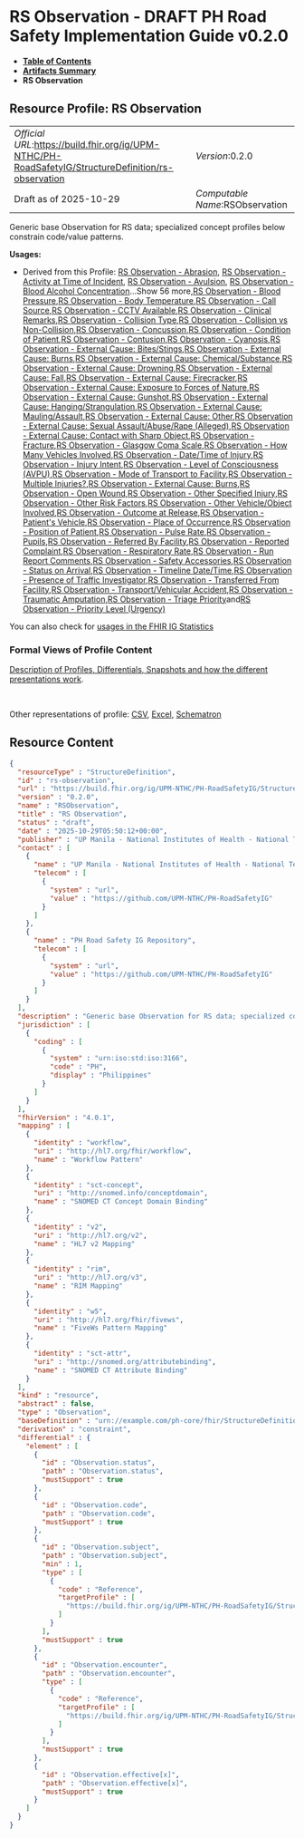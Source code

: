 # RS Observation - DRAFT PH Road Safety Implementation Guide v0.2.0

* [**Table of Contents**](toc.md)
* [**Artifacts Summary**](artifacts.md)
* **RS Observation**

## Resource Profile: RS Observation 

| | |
| :--- | :--- |
| *Official URL*:https://build.fhir.org/ig/UPM-NTHC/PH-RoadSafetyIG/StructureDefinition/rs-observation | *Version*:0.2.0 |
| Draft as of 2025-10-29 | *Computable Name*:RSObservation |

 
Generic base Observation for RS data; specialized concept profiles below constrain code/value patterns. 

**Usages:**

* Derived from this Profile: [RS Observation - Abrasion](StructureDefinition-rs-observation-abrasion.md), [RS Observation - Activity at Time of Incident](StructureDefinition-rs-observation-activity-at-incident.md), [RS Observation - Avulsion](StructureDefinition-rs-observation-avulsion.md), [RS Observation - Blood Alcohol Concentration](StructureDefinition-rs-observation-blood-alcohol.md)...Show 56 more,[RS Observation - Blood Pressure](StructureDefinition-rs-observation-blood-pressure.md),[RS Observation - Body Temperature](StructureDefinition-rs-observation-body-temperature.md),[RS Observation - Call Source](StructureDefinition-rs-observation-call-source.md),[RS Observation - CCTV Available](StructureDefinition-rs-observation-cctv-available.md),[RS Observation - Clinical Remarks](StructureDefinition-rs-observation-clinical-remarks.md),[RS Observation - Collision Type](StructureDefinition-rs-observation-collision-type.md),[RS Observation - Collision vs Non-Collision](StructureDefinition-rs-observation-collision-vs-noncollision.md),[RS Observation - Concussion](StructureDefinition-rs-observation-concussion.md),[RS Observation - Condition of Patient](StructureDefinition-rs-observation-condition-of-patient.md),[RS Observation - Contusion](StructureDefinition-rs-observation-contusion.md),[RS Observation - Cyanosis](StructureDefinition-rs-observation-cyanosis.md),[RS Observation - External Cause: Bites/Stings](StructureDefinition-rs-observation-ec-bites-stings.md),[RS Observation - External Cause: Burns](StructureDefinition-rs-observation-ec-burns.md),[RS Observation - External Cause: Chemical/Substance](StructureDefinition-rs-observation-ec-chemical.md),[RS Observation - External Cause: Drowning](StructureDefinition-rs-observation-ec-drowning.md),[RS Observation - External Cause: Fall](StructureDefinition-rs-observation-ec-fall.md),[RS Observation - External Cause: Firecracker](StructureDefinition-rs-observation-ec-firecracker.md),[RS Observation - External Cause: Exposure to Forces of Nature](StructureDefinition-rs-observation-ec-forces-of-nature.md),[RS Observation - External Cause: Gunshot](StructureDefinition-rs-observation-ec-gunshot.md),[RS Observation - External Cause: Hanging/Strangulation](StructureDefinition-rs-observation-ec-hanging-strangulation.md),[RS Observation - External Cause: Mauling/Assault](StructureDefinition-rs-observation-ec-mauling-assault.md),[RS Observation - External Cause: Other](StructureDefinition-rs-observation-ec-other.md),[RS Observation - External Cause: Sexual Assault/Abuse/Rape (Alleged)](StructureDefinition-rs-observation-ec-sexual-assault.md),[RS Observation - External Cause: Contact with Sharp Object](StructureDefinition-rs-observation-ec-sharp-object.md),[RS Observation - Fracture](StructureDefinition-rs-observation-fracture.md),[RS Observation - Glasgow Coma Scale](StructureDefinition-rs-observation-gcs.md),[RS Observation - How Many Vehicles Involved](StructureDefinition-rs-observation-how-many-vehicles.md),[RS Observation - Date/Time of Injury](StructureDefinition-rs-observation-injury-datetime.md),[RS Observation - Injury Intent](StructureDefinition-rs-observation-injury-intent.md),[RS Observation - Level of Consciousness (AVPU)](StructureDefinition-rs-observation-level-of-consciousness.md),[RS Observation - Mode of Transport to Facility](StructureDefinition-rs-observation-mode-of-transport.md),[RS Observation - Multiple Injuries?](StructureDefinition-rs-observation-multiple-injuries.md),[RS Observation - External Cause: Burns](StructureDefinition-rs-observation-nature-burns.md),[RS Observation - Open Wound](StructureDefinition-rs-observation-open-wound.md),[RS Observation - Other Specified Injury](StructureDefinition-rs-observation-other-injury.md),[RS Observation - Other Risk Factors](StructureDefinition-rs-observation-other-risk-factors.md),[RS Observation - Other Vehicle/Object Involved](StructureDefinition-rs-observation-other-vehicle.md),[RS Observation - Outcome at Release](StructureDefinition-rs-observation-outcome-release.md),[RS Observation - Patient's Vehicle](StructureDefinition-rs-observation-patients-vehicle.md),[RS Observation - Place of Occurrence](StructureDefinition-rs-observation-place-of-occurrence.md),[RS Observation - Position of Patient](StructureDefinition-rs-observation-position-of-patient.md),[RS Observation - Pulse Rate](StructureDefinition-rs-observation-pulse-rate.md),[RS Observation - Pupils](StructureDefinition-rs-observation-pupils.md),[RS Observation - Referred By Facility](StructureDefinition-rs-observation-referred-by-facility.md),[RS Observation - Reported Complaint](StructureDefinition-rs-observation-reported-complaint.md),[RS Observation - Respiratory Rate](StructureDefinition-rs-observation-respiratory-rate.md),[RS Observation - Run Report Comments](StructureDefinition-rs-observation-runreport-comments.md),[RS Observation - Safety Accessories](StructureDefinition-rs-observation-safety-accessories.md),[RS Observation - Status on Arrival](StructureDefinition-rs-observation-status-on-arrival.md),[RS Observation - Timeline Date/Time](StructureDefinition-rs-observation-timeline-datetime.md),[RS Observation - Presence of Traffic Investigator](StructureDefinition-rs-observation-traffic-investigator.md),[RS Observation - Transferred From Facility](StructureDefinition-rs-observation-transferred-from-facility.md),[RS Observation - Transport/Vehicular Accident](StructureDefinition-rs-observation-transport-vehicular-accident.md),[RS Observation - Traumatic Amputation](StructureDefinition-rs-observation-traumatic-amputation.md),[RS Observation - Triage Priority](StructureDefinition-rs-observation-triage-priority.md)and[RS Observation - Priority Level (Urgency)](StructureDefinition-rs-observation-urgency.md)

You can also check for [usages in the FHIR IG Statistics](https://packages2.fhir.org/xig/example.fhir.ph.roadsafety|current/StructureDefinition/rs-observation)

### Formal Views of Profile Content

 [Description of Profiles, Differentials, Snapshots and how the different presentations work](http://build.fhir.org/ig/FHIR/ig-guidance/readingIgs.html#structure-definitions). 

 

Other representations of profile: [CSV](StructureDefinition-rs-observation.csv), [Excel](StructureDefinition-rs-observation.xlsx), [Schematron](StructureDefinition-rs-observation.sch) 



## Resource Content

```json
{
  "resourceType" : "StructureDefinition",
  "id" : "rs-observation",
  "url" : "https://build.fhir.org/ig/UPM-NTHC/PH-RoadSafetyIG/StructureDefinition/rs-observation",
  "version" : "0.2.0",
  "name" : "RSObservation",
  "title" : "RS Observation",
  "status" : "draft",
  "date" : "2025-10-29T05:50:12+00:00",
  "publisher" : "UP Manila - National Institutes of Health - National Telehealth Center",
  "contact" : [
    {
      "name" : "UP Manila - National Institutes of Health - National Telehealth Center",
      "telecom" : [
        {
          "system" : "url",
          "value" : "https://github.com/UPM-NTHC/PH-RoadSafetyIG"
        }
      ]
    },
    {
      "name" : "PH Road Safety IG Repository",
      "telecom" : [
        {
          "system" : "url",
          "value" : "https://github.com/UPM-NTHC/PH-RoadSafetyIG"
        }
      ]
    }
  ],
  "description" : "Generic base Observation for RS data; specialized concept profiles below constrain code/value patterns.",
  "jurisdiction" : [
    {
      "coding" : [
        {
          "system" : "urn:iso:std:iso:3166",
          "code" : "PH",
          "display" : "Philippines"
        }
      ]
    }
  ],
  "fhirVersion" : "4.0.1",
  "mapping" : [
    {
      "identity" : "workflow",
      "uri" : "http://hl7.org/fhir/workflow",
      "name" : "Workflow Pattern"
    },
    {
      "identity" : "sct-concept",
      "uri" : "http://snomed.info/conceptdomain",
      "name" : "SNOMED CT Concept Domain Binding"
    },
    {
      "identity" : "v2",
      "uri" : "http://hl7.org/v2",
      "name" : "HL7 v2 Mapping"
    },
    {
      "identity" : "rim",
      "uri" : "http://hl7.org/v3",
      "name" : "RIM Mapping"
    },
    {
      "identity" : "w5",
      "uri" : "http://hl7.org/fhir/fivews",
      "name" : "FiveWs Pattern Mapping"
    },
    {
      "identity" : "sct-attr",
      "uri" : "http://snomed.org/attributebinding",
      "name" : "SNOMED CT Attribute Binding"
    }
  ],
  "kind" : "resource",
  "abstract" : false,
  "type" : "Observation",
  "baseDefinition" : "urn://example.com/ph-core/fhir/StructureDefinition/ph-core-observation",
  "derivation" : "constraint",
  "differential" : {
    "element" : [
      {
        "id" : "Observation.status",
        "path" : "Observation.status",
        "mustSupport" : true
      },
      {
        "id" : "Observation.code",
        "path" : "Observation.code",
        "mustSupport" : true
      },
      {
        "id" : "Observation.subject",
        "path" : "Observation.subject",
        "min" : 1,
        "type" : [
          {
            "code" : "Reference",
            "targetProfile" : [
              "https://build.fhir.org/ig/UPM-NTHC/PH-RoadSafetyIG/StructureDefinition/rs-patient"
            ]
          }
        ],
        "mustSupport" : true
      },
      {
        "id" : "Observation.encounter",
        "path" : "Observation.encounter",
        "type" : [
          {
            "code" : "Reference",
            "targetProfile" : [
              "https://build.fhir.org/ig/UPM-NTHC/PH-RoadSafetyIG/StructureDefinition/rs-encounter"
            ]
          }
        ],
        "mustSupport" : true
      },
      {
        "id" : "Observation.effective[x]",
        "path" : "Observation.effective[x]",
        "mustSupport" : true
      }
    ]
  }
}

```

